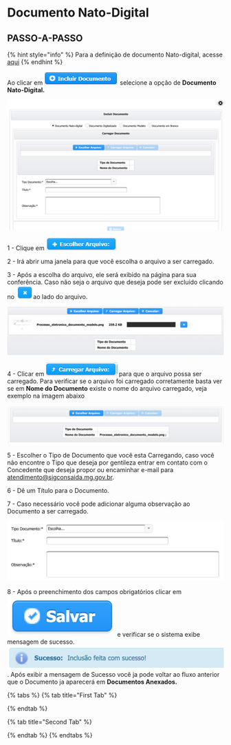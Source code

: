 # Documento Nato-Digital

## PASSO-A-PASSO

{% hint style="info" %}
Para a definição de documento Nato-digital, acesse [aqui](https://manual.sigconsaida.mg.gov.br/processo-eletronico/processo-eletronico#documento-nato-digital)
{% endhint %}

Ao clicar em ![](../../.gitbook/assets/incluir-documento.png) selecione a opção de **Documento Nato-Digital.**

![Incluir Documento Nato-Digital](../../.gitbook/assets/processo_eletronico_tela_escolha_tipo_documento.png)

  
1 - Clique em ![](../../.gitbook/assets/escolher-arquivo.png) 

2 - Irá abrir uma janela para que você escolha o arquivo a ser carregado.

3 - Após a escolha do arquivo, ele será exibido na página para sua conferência. Caso não seja o arquivo que deseja pode ser excluído clicando no ![](../../.gitbook/assets/x.png)ao lado do arquivo.

![Escolher arquivo a ser carregado](../../.gitbook/assets/processo_eletronico_carregar_arquivo.png)

4 - Clicar em ![](../../.gitbook/assets/carregar-arquivo.png) para que o arquivo possa ser carregado. Para verificar se o arquivo foi carregado corretamente basta ver se em **Nome do Documento** existe o nome do arquivo carregado, veja exemplo na imagem abaixo

![Arquivo carregado](../../.gitbook/assets/processo_eletronico_carregar_arquivo2.png)

5 - Escolher o Tipo de Documento que você esta Carregando, caso você não encontre o Tipo que deseja por gentileza entrar em contato com o Concedente que deseja propor ou encaminhar e-mail para atendimento@sigconsaida.mg.gov.br.

6 - Dê um Título para o Documento.

7 - Caso necessário você pode adicionar alguma observação ao Documento a ser carregado.

![Campos](../../.gitbook/assets/processo_eletronico_preenchimento_campos.png)

8 - Após o preenchimento dos campos obrigatórios clicar em ![](../../.gitbook/assets/botao_salvar.png)  e verificar se o sistema exibe mensagem de sucesso. ![](../../.gitbook/assets/processo_eletronico_arquivo_anexado_sucesso.png) . Após exibir a mensagem de Sucesso você ja pode voltar ao fluxo anterior que o Documento ja aparecerá em **Documentos Anexados.**

{% tabs %}
{% tab title="First Tab" %}

{% endtab %}

{% tab title="Second Tab" %}

{% endtab %}
{% endtabs %}

